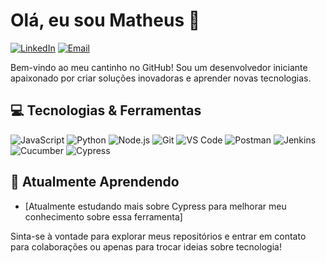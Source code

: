 
# Olá, eu sou Matheus 👋

[![LinkedIn](https://img.shields.io/badge/-LinkedIn-0077B5?style=flat-square&logo=LinkedIn&logoColor=white)](https://www.linkedin.com/in/mthsqa/)
[![Email](https://img.shields.io/badge/-Email-D14836?style=flat-square&logo=Gmail&logoColor=white)](mailto:mhtsqa@gmail.com)

Bem-vindo ao meu cantinho no GitHub! Sou um desenvolvedor iniciante apaixonado por criar soluções inovadoras e aprender novas tecnologias.

## 💻 Tecnologias & Ferramentas

![JavaScript](https://img.shields.io/badge/-JavaScript-F7DF1E?style=flat-square&logo=javascript&logoColor=black)
![Python](https://img.shields.io/badge/-Python-3776AB?style=flat-square&logo=Python&logoColor=white)
![Node.js](https://img.shields.io/badge/-Node.js-339933?style=flat-square&logo=Node.js&logoColor=white)
![Git](https://img.shields.io/badge/-Git-F05032?style=flat-square&logo=git&logoColor=white)
![VS Code](https://img.shields.io/badge/-VS%20Code-007ACC?style=flat-square&logo=visual-studio-code&logoColor=white)
![Postman](https://img.shields.io/badge/-Postman-FF6C37?style=flat-square&logo=postman&logoColor=white)
![Jenkins](https://img.shields.io/badge/-Jenkins-D24939?style=flat-square&logo=jenkins&logoColor=white)
![Cucumber](https://img.shields.io/badge/-Cucumber-23D96C?style=flat-square&logo=cucumber&logoColor=white)
![Cypress](https://img.shields.io/badge/-Cypress-17202C?style=flat-square&logo=cypress&logoColor=white)

## 🌱 Atualmente Aprendendo

- [Atualmente estudando mais sobre Cypress para melhorar meu conhecimento sobre essa ferramenta]


Sinta-se à vontade para explorar meus repositórios e entrar em contato para colaborações ou apenas para trocar ideias sobre tecnologia!
